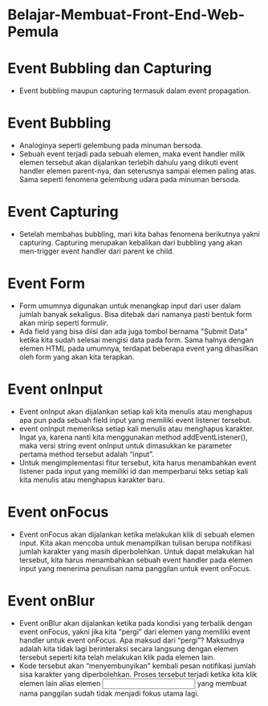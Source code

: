 # Belajar-Membuat-Front-End-Web-Pemula

# Event Bubbling dan Capturing

- Event bubbling maupun capturing termasuk dalam event propagation.

# Event Bubbling

- Analoginya seperti gelembung pada minuman bersoda.
- Sebuah event terjadi pada sebuah elemen, maka event handler milik elemen tersebut akan dijalankan terlebih dahulu yang diikuti event handler elemen parent-nya, dan seterusnya sampai elemen paling atas. Sama seperti fenomena gelembung udara pada minuman bersoda.

# Event Capturing

- Setelah membahas bubbling, mari kita bahas fenomena berikutnya yakni capturing. Capturing merupakan kebalikan dari bubbling yang akan men-trigger event handler dari parent ke child.

# Event Form

- Form umumnya digunakan untuk menangkap input dari user dalam jumlah banyak sekaligus. Bisa ditebak dari namanya pasti bentuk form akan mirip seperti formulir.
- Ada field yang bisa diisi dan ada juga tombol bernama "Submit Data" ketika kita sudah selesai mengisi data pada form. Sama halnya dengan elemen HTML pada umumnya, terdapat beberapa event yang dihasilkan oleh form yang akan kita terapkan.

# Event onInput

- Event onInput akan dijalankan setiap kali kita menulis atau menghapus apa pun pada sebuah field input yang memiliki event listener tersebut.
- event onInput memeriksa setiap kali menulis atau menghapus karakter. Ingat ya, karena nanti kita menggunakan method addEventListener(), maka versi string event onInput untuk dimasukkan ke parameter pertama method tersebut adalah “input”.
- Untuk mengimplementasi fitur tersebut, kita harus menambahkan event listener pada input yang memiliki id dan memperbarui teks setiap kali kita menulis atau menghapus karakter baru.

# Event onFocus

- Event onFocus akan dijalankan ketika melakukan klik di sebuah elemen input. Kita akan mencoba untuk menampilkan tulisan berupa notifikasi jumlah karakter yang masih diperbolehkan. Untuk dapat melakukan hal tersebut, kita harus menambahkan sebuah event handler pada elemen input yang menerima penulisan nama panggilan untuk event onFocus.

# Event onBlur

- Event onBlur akan dijalankan ketika pada kondisi yang terbalik dengan event onFocus, yakni jika kita “pergi” dari elemen yang memiliki event handler untuk event onFocus. Apa maksud dari “pergi”? Maksudnya adalah kita tidak lagi berinteraksi secara langsung dengan elemen tersebut seperti kita telah melakukan klik pada elemen lain.
- Kode tersebut akan “menyembunyikan” kembali pesan notifikasi jumlah sisa karakter yang diperbolehkan. Proses tersebut terjadi ketika kita klik elemen lain alias elemen <input> yang membuat nama panggilan sudah tidak menjadi fokus utama lagi.
